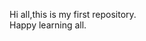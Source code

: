 Hi all,this is my first repository.
<br>
Happy learning all.

<!---
riyajojo/riyajojo is a ✨ special ✨ repository because its `README.md` (this file) appears on your GitHub profile.
You can click the Preview link to take a look at your changes.
--->
